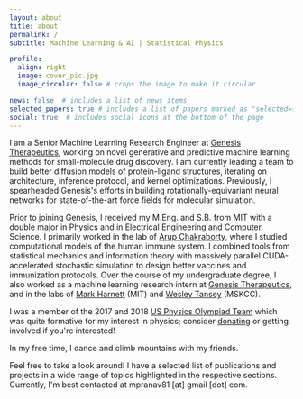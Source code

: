 ```yaml
---
layout: about
title: about
permalink: /
subtitle: Machine Learning & AI | Statistical Physics

profile:
  align: right
  image: cover_pic.jpg
  image_circular: false # crops the image to make it circular

news: false  # includes a list of news items
selected_papers: true # includes a list of papers marked as "selected={true}"
social: true  # includes social icons at the bottom of the page
---
```


I am a Senior Machine Learning Research Engineer at [Genesis Therapeutics](https://www.genesistherapeutics.ai/), working on novel generative and predictive machine learning methods for small-molecule drug discovery. I am currently leading a team to build better diffusion models of protein-ligand structures, iterating on architecture, inference protocol, and kernel optimizations. Previously, I spearheaded Genesis's efforts in building rotationally-equivariant neural networks for state-of-the-art force fields for molecular simulation.

Prior to joining Genesis, I received my M.Eng. and S.B. from MIT with a double major in Physics and in Electrical Engineering and Computer Science. I primarily worked in the lab of [Arup Chakraborty](http://chakrabortygroup.scripts.mit.edu/), where I studied computational models of the human immune system. I combined tools from statistical mechanics and information theory with massively parallel CUDA-accelerated stochastic simulation to design better vaccines and immunization protocols. Over the course of my undergraduate degree, I also worked as a machine learning research intern at [Genesis Therapeutics](https://www.genesistherapeutics.ai/), 
and in the labs of [Mark Harnett](https://www.markharnett.org/) (MIT) and [Wesley Tansey](https://www.mskcc.org/research-areas/labs/wesley-tansey) (MSKCC).

I was a member of the 2017 and 2018 [US Physics Olympiad Team](https://www.aapt.org/physicsteam/) which was quite formative for my interest in physics; consider [donating](https://www.aapt.org/physicsteam/PT-donate.cfm) or getting involved if you're interested!

In my free time, I dance and climb mountains with my friends.

Feel free to take a look around! I have a selected list of publications and projects in a wide range of topics highlighted in the respective sections. Currently, I'm best contacted at mpranav81 [at] gmail [dot] com.
